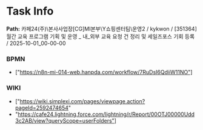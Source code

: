 # Task Info

**Path:** 카페24(주)\본사사업장\[CG]MI본부\Y쇼핑센터팀\운영2 / kykwon / [351364] 월간 교육 프로그램 기획 및 운영 _ 내_외부 교육 요청 건 정리 및 세일즈포스 기회 등록 / 2025-10-01_00-00-00

### BPMN
- ["https://n8n-mi-014-web.hanpda.com/workflow/7RuDsI6QdiiW11NO"]

### WIKI
- ["https://wiki.simplexi.com/pages/viewpage.action?pageId=2592474654"
- "https://cafe24.lightning.force.com/lightning/r/Report/00OTJ00000Udd3c2AB/view?queryScope=userFolders"]

